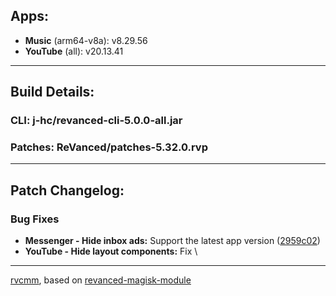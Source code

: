 ## Apps:
* **Music** (arm64-v8a): v8.29.56
* **YouTube** (all): v20.13.41

---

## Build Details:

### CLI: j-hc/revanced-cli-5.0.0-all.jar
### Patches: ReVanced/patches-5.32.0.rvp

---

## Patch Changelog:

### Bug Fixes
* **Messenger - Hide inbox ads:** Support the latest app version ([2959c02](https://github.com/ReVanced/revanced-patches/commit/2959c0214dfa703ee623ef1f89bded7f78c9d252))
* **YouTube  - Hide layout components:** Fix \

---

[rvcmm](https://github.com/thrwKappu/rvcmm/), based on [revanced-magisk-module](https://github.com/j-hc/revanced-magisk-module)

